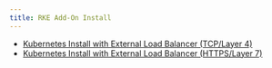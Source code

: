 ```yaml
---
title: RKE Add-On Install
---
```


- [Kubernetes Install with External Load Balancer (TCP/Layer 4)](../getting-started/installation-and-upgrade/advanced-options/advanced-use-cases/rke-add-on/layer-4-lb.md)
- [Kubernetes Install with External Load Balancer (HTTPS/Layer 7)](../getting-started/installation-and-upgrade/advanced-options/advanced-use-cases/rke-add-on/layer-7-lb.md)

